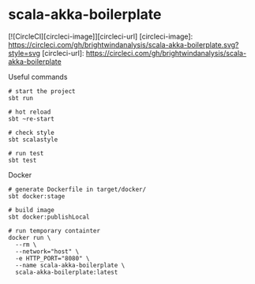 # scala-akka-boilerplate


[![CircleCI][circleci-image]][circleci-url]
[circleci-image]: https://circleci.com/gh/brightwindanalysis/scala-akka-boilerplate.svg?style=svg
[circleci-url]: https://circleci.com/gh/brightwindanalysis/scala-akka-boilerplate

Useful commands
```
# start the project
sbt run

# hot reload
sbt ~re-start

# check style
sbt scalastyle

# run test
sbt test
```

Docker
```
# generate Dockerfile in target/docker/
sbt docker:stage

# build image
sbt docker:publishLocal

# run temporary containter
docker run \
  --rm \
  --network="host" \
  -e HTTP_PORT="8080" \
  --name scala-akka-boilerplate \
  scala-akka-boilerplate:latest
```
